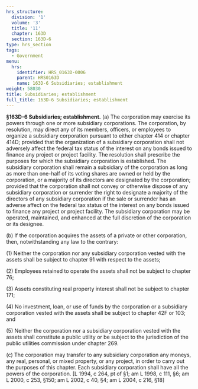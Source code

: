 ```yaml
---
hrs_structure:
  division: '1'
  volume: '3'
  title: '11'
  chapter: 163D
  section: 163D-6
type: hrs_section
tags:
  - Government
menu:
  hrs:
    identifier: HRS_0163D-0006
    parent: HRS0163D
    name: 163D-6 Subsidiaries; establishment
weight: 58030
title: Subsidiaries; establishment
full_title: 163D-6 Subsidiaries; establishment
---
```

**§163D-6 Subsidiaries; establishment.** (a) The corporation may exercise its powers through one or more subsidiary corporations. The corporation, by resolution, may direct any of its members, officers, or employees to organize a subsidiary corporation pursuant to either chapter 414 or chapter 414D; provided that the organization of a subsidiary corporation shall not adversely affect the federal tax status of the interest on any bonds issued to finance any project or project facility. The resolution shall prescribe the purposes for which the subsidiary corporation is established. The subsidiary corporation shall remain a subsidiary of the corporation as long as more than one-half of its voting shares are owned or held by the corporation, or a majority of its directors are designated by the corporation; provided that the corporation shall not convey or otherwise dispose of any subsidiary corporation or surrender the right to designate a majority of the directors of any subsidiary corporation if the sale or surrender has an adverse affect on the federal tax status of the interest on any bonds issued to finance any project or project facility. The subsidiary corporation may be operated, maintained, and enhanced at the full discretion of the corporation or its designee.

(b) If the corporation acquires the assets of a private or other corporation, then, notwithstanding any law to the contrary:

(1) Neither the corporation nor any subsidiary corporation vested with the assets shall be subject to chapter 91 with respect to the assets;

(2) Employees retained to operate the assets shall not be subject to chapter 76;

(3) Assets constituting real property interest shall not be subject to chapter 171;

(4) No investment, loan, or use of funds by the corporation or a subsidiary corporation vested with the assets shall be subject to chapter 42F or 103; and

(5) Neither the corporation nor a subsidiary corporation vested with the assets shall constitute a public utility or be subject to the jurisdiction of the public utilities commission under chapter 269.

(c) The corporation may transfer to any subsidiary corporation any moneys, any real, personal, or mixed property, or any project, in order to carry out the purposes of this chapter. Each subsidiary corporation shall have all the powers of the corporation. [L 1994, c 264, pt of §1; am L 1998, c 111, §6; am L 2000, c 253, §150; am L 2002, c 40, §4; am L 2004, c 216, §18]
